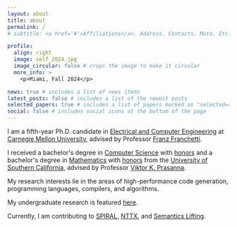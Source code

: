 ```yaml
---
layout: about
title: about
permalink: /
# subtitle: <a href='#'>Affiliations</a>. Address. Contacts. Moto. Etc.

profile:
  align: right
  image: self_2024.jpg
  image_circular: false # crops the image to make it circular
  more_info: >
    <p>Miami, Fall 2024</p>

news: true # includes a list of news items
latest_posts: false # includes a list of the newest posts
selected_papers: true # includes a list of papers marked as "selected={true}"
social: false # includes social icons at the bottom of the page
---
```


I am a fifth-year Ph.D. candidate in [Electrical and Computer Engineering](https://www.ece.cmu.edu/) at [Carnegie Mellon University](https://www.cmu.edu/), advised by Professor [Franz Franchetti](https://users.ece.cmu.edu/~franzf/). 


I received a bachelor's degree in [Computer Science](https://www.cs.usc.edu/) with [honors](https://viterbiundergrad.usc.edu/ehp/) and a bachelor's degree in [Mathematics](https://dornsife.usc.edu/mathematics/) with [honors](https://catalogue.usc.edu/preview_entity.php?catoid=12&ent_oid=2528&hl=honors) from the [University of Southern California](https://www.usc.edu/), advised by Professor [Viktor K. Prasanna](https://sites.usc.edu/prasanna/). 


My research interests lie in the areas of high-performance code generation, programming languages, compilers, and algorithms.

My undergraduate research is featured [here](https://sites.usc.edu/dslab/projects/system-performance-prediction/). 

Currently, I am contributing to [SPIRAL](http://www.spiral.net/), [NTTX](http://www.spiral.net/software/nttx.html), and [Semantics Lifting](https://www.spiral.net/software/semantics.html).